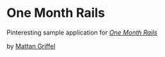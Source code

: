 # One Month Rails

Pinteresting sample application for [*One Month Rails*](http://www.onemonthrails.com)

by [Mattan Griffel](http://www.mattangriffel.com)